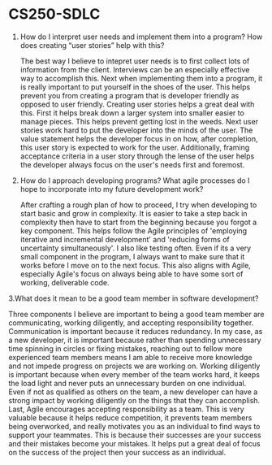 # CS250-SDLC

1. How do I interpret user needs and implement them into a program? How does creating “user stories” help with this?
   
   The best way I believe to intepret user needs is to first collect lots of information from the client. Interviews can be an especially effective way to accomplish this. Next when implementing them into a program, it is really important to put yourself in the shoes of the user. This helps prevent you from creating a program that is developer friendly as opposed to user friendly. Creating user stories helps a great deal with this. First it helps break down a larger system into smaller easier to manage pieces. This helps prevent getting lost in the weeds. Next user stories work hard to put the developer into the minds of the user. The value statement helps the developer focus in on how, after completion, this user story is expected to work for the user. Additionally, framing acceptance criteria in a user story through the lense of the user helps the developer always focus on the user's needs first and foremost.

 3. How do I approach developing programs? What agile processes do I hope to incorporate into my future development work?
    
    After crafting a rough plan of how to proceed, I try when developing to start basic and grow in complexity. It is easier to take a step back in complexity then have to start from the beginning because you forgot a key component. This helps follow the Agile principles of 'employing iterative and incremental development' and 'reducing forms of uncertainty simultaneously'. I also like testing often. Even if its a very small component in the program, I always want to make sure that it works before I move on to the next focus. This also aligns with Agile, especially Agile's focus on always being able to have some sort of working, deliverable code.

3.What does it mean to be a good team member in software development?

   Three components I believe are important to being a good team member are communicating, working diligently, and accepting responsibility together. Communication is important because it reduces redundancy. In my case, as a new developer, it is important because rather than spending unnecessary time spinning in circles or fixing mistakes, reaching out to fellow more experienced team members means I am able to receive more knowledge and not impede progress on projects we are working on. Working diligently is important because when every member of the team works hard, it keeps the load light and never puts an unnecessary burden on one individual. Even if not as qualified as others on the team, a new developer can have a strong impact by working diligently on the things that they can accomplish. Last, Agile encourages accepting responsibility as a team. This is very valuable because it helps reduce competition, it prevents team members being overworked, and really motivates you as an individual to find ways to support your teammates. This is because their successes are your success and their mistakes become your mistakes. It helps put a great deal of focus on the success of the project then your success as an individual.
